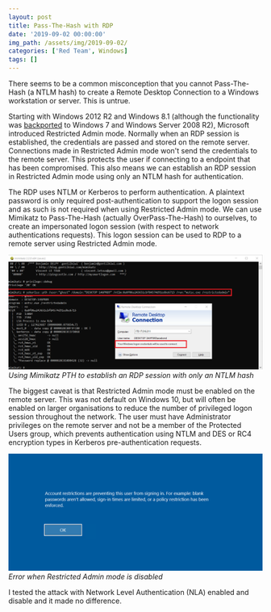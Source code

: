 ```yaml
---
layout: post
title: Pass-The-Hash with RDP
date: '2019-09-02 00:00:00'
img_path: /assets/img/2019-09-02/
categories: ['Red Team', Windows]
tags: []
---
```


There seems to be a common misconception that you cannot Pass-The-Hash (a NTLM hash) to create a Remote Desktop Connection to a Windows workstation or server. This is untrue.

Starting with Windows 2012 R2 and Windows 8.1 (although the functionality was [backported](https://support.microsoft.com/en-us/help/2984976/rdp-8-0-update-for-restricted-administration-on-windows-7-or-windows-s) to Windows 7 and Windows Server 2008 R2), Microsoft introduced Restricted Admin mode. Normally when an RDP session is established, the credentials are passed and stored on the remote server. Connections made in Restricted Admin mode won't send the credentials to the remote server. This protects the user if connecting to a endpoint that has been compromised. This also means we can establish an RDP session in Restricted Admin mode using only an NTLM hash for authentication.

The RDP uses NTLM or Kerberos to perform authentication. A plaintext password is only required post-authentication to support the logon session and as such is not required when using Restricted Admin mode. We can use Mimikatz to Pass-The-Hash (actually OverPass-The-Hash) to ourselves, to create an impersonated logon session (with respect to network authentications requests). This logon session can be used to RDP to a remote server using Restricted Admin mode.

![Using Mimikatz PTH to establish an RDP session with only an NTLM hash](/assets/img/2019-09-02/pth_1.png)
_Using Mimikatz PTH to establish an RDP session with only an NTLM hash_

The biggest caveat is that Restricted Admin mode must be enabled on the remote server. This was not default on Windows 10, but will often be enabled on larger organisations to reduce the number of privileged logon session throughout the network. The user must have Administrator privileges on the remote server and not be a member of the Protected Users group, which prevents authentication using NTLM and DES or RC4 encryption types in Kerberos pre-authentication requests.

![Error when Restricted Admin mode is disabled](/assets/img/2019-09-02/image.png)
_Error when Restricted Admin mode is disabled_

I tested the attack with Network Level Authentication (NLA) enabled and disable and it made no difference.
